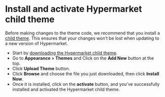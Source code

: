 # Install and activate Hypermarket child theme

Before making changes to the theme code, we recommend that you install a [child theme](https://github.com/mahdiyazdani/Hypermarket-Child/releases). This ensures that your changes won’t be lost when updating to a new version of Hypermarket.

* Start by [downloading the Hypermarket child theme](https://github.com/mahdiyazdani/Hypermarket-Child/releases).
* Go to **Appearance** » **Themes** and Click on the **Add New** button at the top.
* Click **Upload Theme** button.
* Click **Browse** and choose the file you just downloaded, then click **Install Now**.
* Once it is installed, click on the **activate** button, and you’ve successfully installed and activated the Hypermarket child theme.
